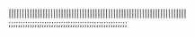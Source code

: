 ||||||||||||||||||||||||||||||||||||||||||||||||||||||||||||||||||||
;;;;;;;;;;;;;;;;;;;;;;;;;;;;;;;;;;;;;;;;;;;;;;;;;;
